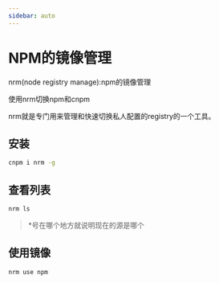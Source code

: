 ```yaml
---
sidebar: auto
---
```


# NPM的镜像管理

nrm(node registry manage):npm的镜像管理

使用nrm切换npm和cnpm

nrm就是专门用来管理和快速切换私人配置的registry的一个工具。

## 安装

```bash
cnpm i nrm -g
```

## 查看列表

```bash
nrm ls
```

> *号在哪个地方就说明现在的源是哪个

## 使用镜像

```bash
nrm use npm
```
